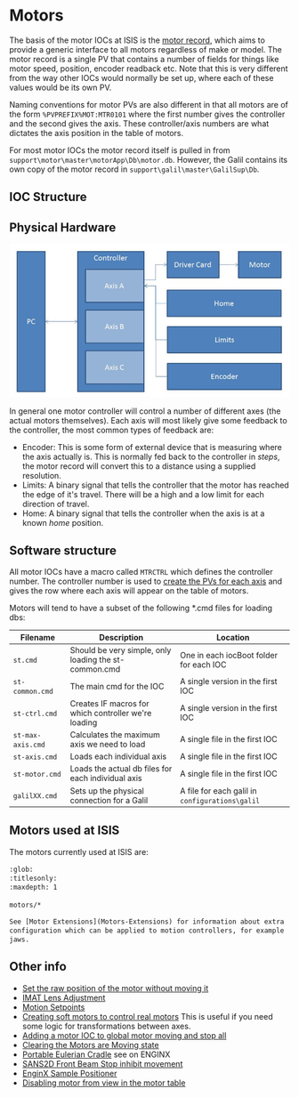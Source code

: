 # Motors

The basis of the motor IOCs at ISIS is the [motor record](https://www3.aps.anl.gov/bcda/synApps/motor/index.html), which aims to provide a generic interface to all motors regardless of make or model. The motor record is a single PV that contains a number of fields for things like motor speed, position, encoder readback etc. Note that this is very different from the way other IOCs would normally be set up, where each of these values would be its own PV. 

Naming conventions for motor PVs are also different in that all motors are of the form `%PVPREFIX%MOT:MTR0101` where the first number gives the controller and the second gives the axis. These controller/axis numbers are what dictates the axis position in the table of motors.

For most motor IOCs the motor record itself is pulled in from `support\motor\master\motorApp\Db\motor.db`. However, the Galil contains its own copy of the motor record in `support\galil\master\GalilSup\Db`.

## IOC Structure

## Physical Hardware

![Physical hardware](motor_hardware_structure.JPG)

In general one motor controller will control a number of different axes (the actual motors themselves). Each axis will most likely give some feedback to the controller, the most common types of feedback are:
* Encoder: This is some form of external device that is measuring where the axis actually is. This is normally fed back to the controller in _steps_, the motor record will convert this to a distance using a supplied resolution.
* Limits: A binary signal that tells the controller that the motor has reached the edge of it's travel. There will be a high and a low limit for each direction of travel.
* Home: A binary signal that tells the controller when the axis is at a known _home_ position.

## Software structure

All motor IOCs have a macro called `MTRCTRL` which defines the controller number. The controller number is used to [create the PVs for each axis](/iocs/conventions/PV-Naming) and gives the row where each axis will appear on the table of motors. 

Motors will tend to have a subset of the following *.cmd files for loading dbs:

| Filename | Description | Location |
| --- | --- | --- |
| `st.cmd` | Should be very simple, only loading the st-common.cmd | One in each iocBoot folder for each IOC |
| `st-common.cmd` | The main cmd for the IOC | A single version in the first IOC |
| `st-ctrl.cmd` | Creates IF macros for which controller we're loading | A single version in the first IOC |
| `st-max-axis.cmd` | Calculates the maximum axis we need to load | A single file in the first IOC |
| `st-axis.cmd` | Loads each individual axis | A single file in the first IOC |
| `st-motor.cmd` | Loads the actual db files for each individual axis | A single file in the first IOC |
| `galilXX.cmd` | Sets up the physical connection for a Galil | A file for each galil in `configurations\galil` |

## Motors used at ISIS

The motors currently used at ISIS are:

```{toctree}
:glob:
:titlesonly:
:maxdepth: 1

motors/*
```

```{seealso}
See [Motor Extensions](Motors-Extensions) for information about extra configuration which can be applied to motion controllers, for example jaws.
```

## Other info

* [Set the raw position of the motor without moving it](/iocs/troubleshooting/Set-the-raw-position-of-the-motor-without-moving-it)
* [IMAT Lens Adjustment](motor_extensions/IMAT-Lens-Adjustment)
* [Motion Setpoints](motor_extensions/Motion-Set-points)
* [Creating soft motors to control real motors](motor_extensions/Creating-soft-motors-to-control-real-motors) This is useful if you need some logic for transformations between axes.
* [Adding a motor IOC to global motor moving and stop all](/iocs/tips_tricks/Adding-motor-IOC-to-global-motor-moving-and-stop-all)
* [Clearing the Motors are Moving state](/iocs/troubleshooting/Clearing-the-Motors-are-Moving-state)
* [Portable Eulerian Cradle](motor_extensions/Portable-Eulerian-Cradle) see on ENGINX
* [SANS2D Front Beam Stop inhibit movement](motor_extensions/SANS2D-Front-Beam-Stop-inhibit-movement)
* [EnginX Sample Positioner](motors/EnginX-Sample-Positioner)
* [Disabling motor from view in the motor table](/iocs/testing/Disable-records)

